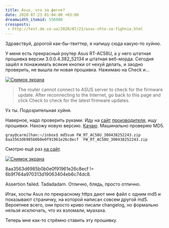 ```yaml
---
title: Asus, что за фигня?
date: 2020-07-23 01:04:00 +03:00
dreamwidth_itemid: 556980
crossposts:
 - http://test.de.co.ua/2020/07/23/asus-chto-za-fighnia.html
---
```


Здравствуй, дорогой как-бы-твиттер, я напишу сюда какую-то хуйню.

У меня есть прекрасный роутер Asus RT-AC58U, а у него штатная прошивка версии 3.0.0.4.382_52134 и штатная веб-морда. Сегодня зашёл я понажимать всякие кнопки от нехуй делать, и заодно проверить, не вышла ли новая прошивка. Нажимаю на Check и…

[![Снимок экрана](screen_01-08-45.png)](screen_01-08-45.png)

> The router cannot connect to ASUS server to check for the firmware update. After reconnecting to the Internet, go back to this page and click Check to check for the latest firmware updates. 

Ух ты. Подозрительная хуйня.

Наверное, надо проверить руками. Иду на [сайт][1] [производителя][2], ищу прошивки. Нахожу новую версию. [Качаю][3]. Машинально проверяю MD5.

```
gray@carmilhan:~/inbox$ md5sum FW_RT_AC58U_300438252243.zip 
8aa3563d6985b0b0e0f91961e26c8ecf  FW_RT_AC58U_300438252243.zip
```

Смотрю ещё раз [на сайт][2].

[![Снимок экрана](screen_01-18-49.png)](screen_01-18-49.png)

8aa3563d6985b0b0e0f91961e26c8ecf != 6b9f764a970313d19063404eb6c74dc8.

Assertion failed. Tadadadam. Отлично, блядь, просто отлично.

Итак, хосты Asus по прекрасному https дают мне файл с одним md5 и показывают страничку, на которой написан совсем другой md5. Вероятнее всего, они просто криво писали changelog, но формально нельзя исключать, что их взломали, муахаха.

Теперь мне как-то стрёмно ставить эту прошивку.

[1]: https://www.asus.com/Networking/RT-AC58U/HelpDesk_BIOS/
[2]: https://www.asus.com/ua-ua/Networking/RT-AC58U/HelpDesk_BIOS/
[3]: https://dlcdnets.asus.com/pub/ASUS/wireless/RT-AC58U/FW_RT_AC58U_300438252243.zip
